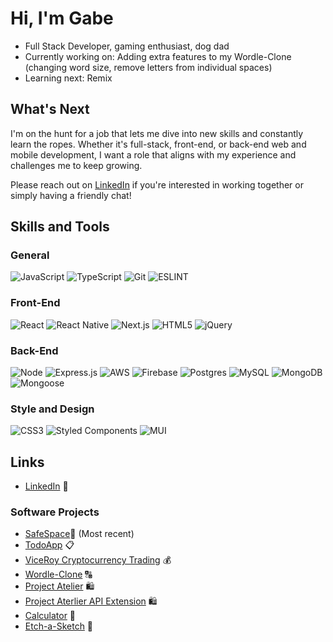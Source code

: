 # Hi, I'm Gabe

- Full Stack Developer, gaming enthusiast, dog dad
- Currently working on: Adding extra features to my Wordle-Clone (changing word size, remove letters from individual spaces)
- Learning next: Remix

## What's Next
I'm on the hunt for a job that lets me dive into new skills and constantly learn the ropes. Whether it's full-stack, front-end, or back-end web and mobile development, I want a role that aligns with my experience and challenges me to keep growing.

Please reach out on [LinkedIn](https://www.linkedin.com/in/gabrieljimenez-ny/) if you're interested in working together or simply having a friendly chat!

## Skills and Tools

### General
![JavaScript](https://img.shields.io/badge/JavaScript-323330?style=for-the-badge&logo=javascript&logoColor=F7DF1E)
![TypeScript](https://img.shields.io/badge/typescript-%23007ACC.svg?style=for-the-badge&logo=typescript&logoColor=white)
![Git](https://img.shields.io/badge/GIT-E44C30?style=for-the-badge&logo=git&logoColor=white)
![ESLINT](https://img.shields.io/badge/eslint-3A33D1?style=for-the-badge&logo=eslint&logoColor=white)

### Front-End
![React](https://img.shields.io/badge/react-%2320232a.svg?style=for-the-badge&logo=react&logoColor=%2361DAFB)
![React Native](https://img.shields.io/badge/react_native-%2320232a.svg?style=for-the-badge&logo=react&logoColor=%2361DAFB)
![Next.js](https://img.shields.io/badge/next.js-000000?style=for-the-badge&logo=nextdotjs&logoColor=white)
![HTML5](https://img.shields.io/badge/html5-%23E34F26.svg?style=for-the-badge&logo=html5&logoColor=white)
![jQuery](https://img.shields.io/badge/jquery-%230769AD.svg?style=for-the-badge&logo=jquery&logoColor=white)

### Back-End
![Node](https://img.shields.io/badge/node.js-339933?style=for-the-badge&logo=nodedotjs&logoColor=white)
![Express.js](https://img.shields.io/badge/express.js-%23404d59.svg?style=for-the-badge&logo=express&logoColor=%2361DAFB)
![AWS](https://img.shields.io/badge/AWS-%23FF9900.svg?style=for-the-badge&logo=amazon-aws&logoColor=white)
![Firebase](https://img.shields.io/badge/firebase-%23039BE5.svg?style=for-the-badge&logo=firebase)
![Postgres](https://img.shields.io/badge/postgres-%23316192.svg?style=for-the-badge&logo=postgresql&logoColor=white)
![MySQL](https://img.shields.io/badge/mysql-%2300f.svg?style=for-the-badge&logo=mysql&logoColor=white)
![MongoDB](https://img.shields.io/badge/MongoDB-%234ea94b.svg?style=for-the-badge&logo=mongodb&logoColor=white)
![Mongoose](https://img.shields.io/badge/mongoose-880000?style=for-the-badge)

### Style and Design
![CSS3](https://img.shields.io/badge/css3-%231572B6.svg?style=for-the-badge&logo=css3&logoColor=white)
![Styled Components](https://img.shields.io/badge/styled--components-DB7093?style=for-the-badge&logo=styled-components&logoColor=white)
![MUI](https://img.shields.io/badge/MUI-%230081CB.svg?style=for-the-badge&logo=mui&logoColor=white)

## Links
- [LinkedIn](https://www.linkedin.com/in/gabrieljimenez-ny/) 💼 

### Software Projects
- [SafeSpace](https://github.com/2023-opportunity-hack/CodeFusion-Collective--MobileAppforTeens-RebuildaprototypewithSecurityandUsability)🫶 (Most recent)
- [TodoApp](https://github.com/G4be34/TodoApp) 📋 
- [ViceRoy Cryptocurrency Trading](https://github.com/BleachedBlueOcean/ViceRoy) 💰	
- [Wordle-Clone](https://github.com/G4be34/Wordle-Clone) 🔠	
- [Project Atelier](https://github.com/Pasteque-Performers/pp-atelier) 🛍️
- [Project Aterlier API Extension](https://github.com/hype-hams/gabe-qa) 🛍️
- [Calculator](https://github.com/G4be34/calculator) 📱
- [Etch-a-Sketch](https://github.com/G4be34/Etch-a-sketch) 🎨
